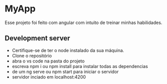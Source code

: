 # MyApp

Esse projeto foi feito com angular com intuito de treinar minhas habilidades.

## Development server

- Certifique-se de ter o node instalado da sua máquina.
- Clone o repositório
- abra o vs code na pasta do projeto
- escreva npm i ou npm install para instalar todas as dependencias
- de um ng serve ou npm start para iniciar o servidor
- servidor inciado em localhost:4200
